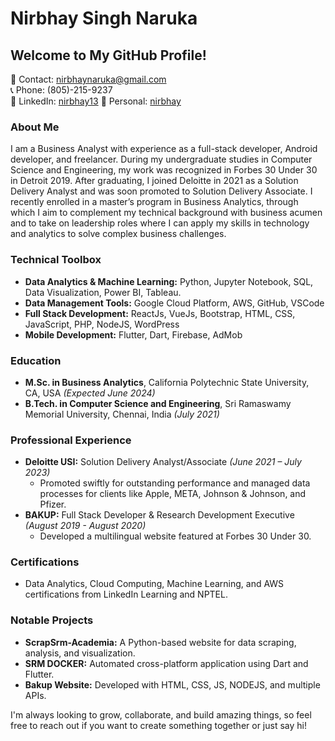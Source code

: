 # Nirbhay Singh Naruka

## Welcome to My GitHub Profile!

📧 Contact: nirbhaynaruka@gmail.com  
📞 Phone: (805)-215-9237  
🔗 LinkedIn: [nirbhay13](https://linkedin.com/in/nirbhay13)
🔗 Personal: [nirbhay](https://nirbhaynaruka.github.io/mysite/)
### About Me
I am a Business Analyst with experience as a full-stack developer, Android developer, and freelancer. During my undergraduate studies in Computer Science and Engineering, my work was recognized in Forbes 30 Under 30 in Detroit 2019. After graduating, I joined Deloitte in 2021 as a Solution Delivery Analyst and was soon promoted to Solution Delivery Associate. I recently enrolled in a master’s program in Business Analytics, through which I aim to complement my technical background with business acumen and to take on leadership roles where I can apply my skills in technology and analytics to solve complex business challenges.

### Technical Toolbox
- **Data Analytics & Machine Learning:** Python, Jupyter Notebook, SQL, Data Visualization, Power BI, Tableau.
- **Data Management Tools:** Google Cloud Platform, AWS, GitHub, VSCode
- **Full Stack Development:** ReactJs, VueJs, Bootstrap, HTML, CSS, JavaScript, PHP, NodeJS, WordPress
- **Mobile Development:** Flutter, Dart, Firebase, AdMob

### Education
- **M.Sc. in Business Analytics**, California Polytechnic State University, CA, USA _(Expected June 2024)_
- **B.Tech. in Computer Science and Engineering**, Sri Ramaswamy Memorial University, Chennai, India _(July 2021)_

### Professional Experience
- **Deloitte USI:** Solution Delivery Analyst/Associate _(June 2021 – July 2023)_
  - Promoted swiftly for outstanding performance and managed data processes for clients like Apple, META, Johnson & Johnson, and Pfizer.
- **BAKUP:** Full Stack Developer & Research Development Executive _(August 2019 - August 2020)_
  - Developed a multilingual website featured at Forbes 30 Under 30.

### Certifications
- Data Analytics, Cloud Computing, Machine Learning, and AWS certifications from LinkedIn Learning and NPTEL.

### Notable Projects
- **ScrapSrm-Academia:** A Python-based website for data scraping, analysis, and visualization.
- **SRM DOCKER:** Automated cross-platform application using Dart and Flutter.
- **Bakup Website:** Developed with HTML, CSS, JS, NODEJS, and multiple APIs.

I'm always looking to grow, collaborate, and build amazing things, so feel free to reach out if you want to create something together or just say hi!

